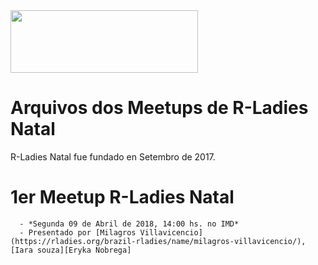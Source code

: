 <img src="https://github.com/rladies/starter-kit/blob/master/logo/R-LadiesGlobal_RBG_online_LogoWithText_Horizontal.png" data-canonical-src="https://github.com/rladies/starter-kit/blob/master/logo/R-LadiesGlobal_RBG_online_LogoWithText_Horizontal.png" width="300" height="100" />

# Arquivos dos Meetups de R-Ladies Natal

R-Ladies Natal fue fundado en Setembro de 2017.


# **1er Meetup R-Ladies Natal**
      - *Segunda 09 de Abril de 2018, 14:00 hs. no IMD*
      - Presentado por [Milagros Villavicencio](https://rladies.org/brazil-rladies/name/milagros-villavicencio/), [Iara souza][Eryka Nobrega]

